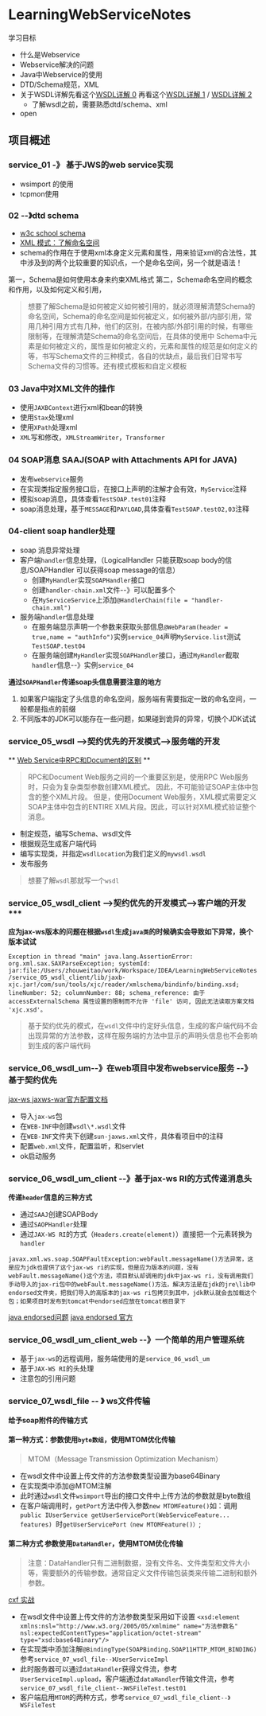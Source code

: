 # LearningWebServiceNotes
学习目标
* 什么是Webservice
* Webservice解决的问题
* Java中Webservice的使用
* DTD/Schema规范，XML
* 关于WSDL详解先看这个[WSDL详解 0](http://blog.csdn.net/liguocai2005/article/details/4402350) 再看这个[WSDL详解 1](http://blog.sina.com.cn/s/blog_63eb3eec0101gv5z.html) / [WSDL详解 2](http://blog.sina.com.cn/s/blog_63eb3eec0101gv62.html)
    - 了解wsdl之前，需要熟悉dtd/schema、xml
* open

## 项目概述

### service_01 -》 基于JWS的web service实现

* wsimport 的使用
* tcpmon使用

### 02 --》dtd schema

* [w3c school schema](http://www.w3school.com.cn/schema/index.asp)
* [XML 模式：了解命名空间 ](http://www.oracle.com/technetwork/cn/articles/srivastava-namespaces-098626-zhs.html)
* schema的作用在于使用xml本身定义元素和属性，用来验证xml的合法性，其中涉及到的两个比较重要的知识点，一个是命名空间，另一个就是语法！

第一，Schema是如何使用本身来约束XML格式
第二，Schema命名空间的概念和作用，以及如何定义和引用，

> 想要了解Schema是如何被定义如何被引用的，就必须理解清楚Schema的命名空间，Schema的命名空间是如何被定义，如何被外部/内部引用，常用几种引用方式有几种，他们的区别，在被内部/外部引用的时候，有哪些限制等，在理解清楚Schema的命名空间后，在具体的使用中
Schema中元素是如何被定义的，属性是如何被定义的，元素和属性的规范是如何定义的等，书写Schema文件的三种模式，各自的优缺点，最后我们日常书写Schema文件的习惯等。还有模式模板和自定义模板


### 03 Java中对XML文件的操作

* 使用`JAXBContext`进行xml和bean的转换
* 使用`Stax`处理xml  
* 使用`XPath`处理xml
* `XML`写和修改，`XMLStreamWriter`，`Transformer`

### 04 SOAP消息 SAAJ(SOAP with Attachments API for JAVA) 

* 发布`webservice`服务
* 在实现类指定服务接口后，在接口上声明的注解才会有效，`MyService`注释
* 模拟soap消息，具体查看`TestSOAP.test01`注释
* soap消息处理，基于`MESSAGE`和`PAYLOAD`,具体查看`TestSOAP.test02,03`注释

### 04-client soap handler处理

* soap 消息异常处理
* 客户端`handler`信息处理，（LogicalHandler 只能获取soap body的信息/SOAPHandler 可以获得soap message的信息）
    * 创建`MyHandler`实现`SOAPHandler`接口
    * 创建`handler-chain.xml`文件--》可以配置多个
    * 在`MyServiceService`上添加`@HandlerChain(file = "handler-chain.xml")`
* 服务端`handler`信息处理
    * 在服务端显示声明一个参数来获取头部信息`@WebParam(header = true,name = "authInfo")`实例`service_04`声明`MyService.list`测试`TestSOAP.test04`
    * 在服务端创建`MyHandler`实现`SOAPHandler`接口，通过`MyHandler`截取`handler`信息--》实例`service_04`
    
**通过`SOAPHandler`传递soap头信息需要注意的地方**

1. 如果客户端指定了头信息的命名空间，服务端有需要指定一致的命名空间，一般都是指点的前缀
2. 不同版本的JDK可以能存在一些问题，如果碰到诡异的异常，切换个JDK试试

### service_05_wsdl -->契约优先的开发模式-->服务端的开发

** [Web Service中RPC和Document的区别](http://www.xuebuyuan.com/1897903.html) **

> RPC和Document Web服务之间的一个重要区别是，使用RPC Web服务时，只会为复杂类型参数创建XML模式。 因此，不可能验证SOAP主体中包含的整个XML片段。 但是，使用Document Web服务，XML模式需要定义SOAP主体中包含的ENTIRE XML片段。因此，可以针对XML模式验证整个消息。

* 制定规范，编写Schema、wsdl文件
* 根据规范生成客户端代码
* 编写实现类，并指定`wsdlLocation`为我们定义的`mywsdl.wsdl`
* 发布服务

> 想要了解`wsdl`那就写一个`wsdl`

### service_05_wsdl_client -->契约优先的开发模式-->客户端的开发***

**应为jax-ws版本的问题在根据`wsdl`生成`java类`的时候确实会导致如下异常，换个版本试试**

```Exception in thread "main" java.lang.AssertionError: org.xml.sax.SAXParseException; systemId: jar:file:/Users/zhouweitao/work/Workspace/IDEA/LearningWebServiceNotes/service_05_wsdl_client/lib/jaxb-xjc.jar!/com/sun/tools/xjc/reader/xmlschema/bindinfo/binding.xsd; lineNumber: 52; columnNumber: 88; schema_reference: 由于 accessExternalSchema 属性设置的限制而不允许 'file' 访问, 因此无法读取方案文档 'xjc.xsd'。```

> 基于契约优先的模式，在`wsdl`文件中约定好头信息，生成的客户端代码不会出现异常的方法参数，这样在服务端的方法中显示的声明头信息也不会影响到生成的客户端代码  

### service_06_wsdl_um--》在web项目中发布webservice服务 --》基于契约优先

[jax-ws jaxws-war官方配置文档](http://docs.oracle.com/cd/E17802_01/webservices/webservices/docs/2.0/jaxws/jaxws-war.html)

* 导入`jax-ws`包
* 在`WEB-INF`中创建`wsdl\*.wsdl`文件
* 在`WEB-INF`文件夹下创建`sun-jaxws.xml`文件，具体看项目中的注释
* 配置`web.xml`文件，配置监听，和servlet
* ok启动服务

### service_06_wsdl_um_client --》基于jax-ws RI的方式传递消息头

**传递`header`信息的三种方式**

* 通过`SAAJ`创建SOAPBody
* 通过`SAOPHandler`处理
* 通过`JAX-WS RI`的方式（`Headers.create(element)`）直接把一个元素转换为`handler`

```javax.xml.ws.soap.SOAPFaultException:webFault.messageName()方法异常，这是应为jdk也提供了这个jax-ws ri的实现，但是应为版本的问题，没有webFault.messageName()这个方法，项目默认却调用的jdk中jax-ws ri，没有调用我们手动导入的jax-ri包中的webFault.messageName()方法，解决方法是在jdk的jre\lib中endorsed文件夹，把我们导入的高版本的jax-ws ri包拷贝到其中，jdk默认就会去加载这个包；如果项目时发布到tomcat中endorsed应放在tomcat根目录下```

[java endorsed问题](http://blog.csdn.net/bbirdsky/article/details/11921843)
[java endorsed 官方](http://docs.oracle.com/javase/7/docs/technotes/guides/standards/)

### service_06_wsdl_um_client_web --》一个简单的用户管理系统

* 基于`jax-ws`的远程调用，服务端使用的是`service_06_wsdl_um`
* 基于`JAX-WS RI`的头处理
* 注意包的引用问题

### service_07_wsdl_file -- 》 ws文件传输


**给予soap附件的传输方式**

#### 第一种方式：参数使用`byte数组`，使用MTOM优化传输

> MTOM（Message Transmission Optimization Mechanism）

* 在wsdl文件中设置上传文件的方法参数类型设置为base64Binary
* 在实现类中添加@MTOM注解
* 此时通过`wsdl`文件`wsimport`导出的接口文件中上传方法的参数就是byte数组
* 在客户端调用时，`getPort`方法中传入参数`new MTOMFeature()`如：调用`public IUserService getUserServicePort(WebServiceFeature... features) `时`getUserServicePort（new MTOMFeature()）`;


#### 第二种方式 参数使用`DataHandler`，使用MTOM优化传输


> 注意：DataHandler只有二进制数据，没有文件名、文件类型和文件大小等，需要额外的传输参数。通常自定义文件传输包装类来传输二进制和额外参数。

[cxf 实战](http://blog.csdn.net/accountwcx/article/details/47165321)

* 在wsdl文件中设置上传文件的方法参数类型采用如下设置 `<xsd:element xmlns:nsl="http://www.w3.org/2005/05/xmlmime" name="方法参数名" nsl:expectedContentTypes="application/octet-stream" type="xsd:base64Binary"/>`
* 在实现类中添加注解`@BindingType(SOAPBinding.SOAP11HTTP_MTOM_BINDING)`参考`service_07_wsdl_file--》UserServiceImpl`
* 此时服务器可以通过`dataHandler`获得文件流，参考`UserServiceImpl.upload`，客户端通过`dataHandler`传输文件流，参考`service_07_wsdl_file_client--》WSFileTest.test01`
* 客户端启用`MTOM`的两种方式，参考`service_07_wsdl_file_client--》WSFileTest`








